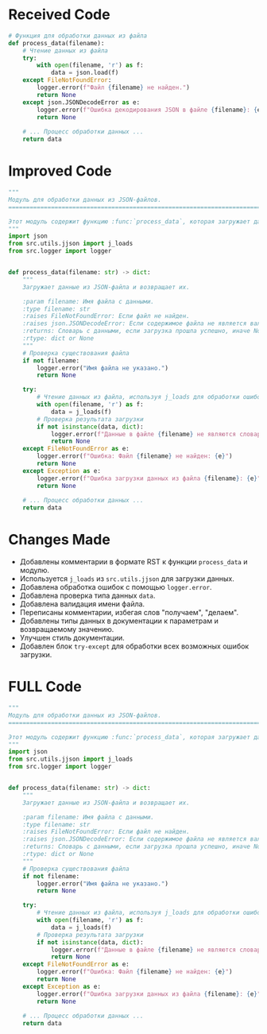 # Received Code

```python
# Функция для обработки данных из файла
def process_data(filename):
    # Чтение данных из файла
    try:
        with open(filename, 'r') as f:
            data = json.load(f)
    except FileNotFoundError:
        logger.error(f"Файл {filename} не найден.")
        return None
    except json.JSONDecodeError as e:
        logger.error(f"Ошибка декодирования JSON в файле {filename}: {e}")
        return None
    
    # ... Процесс обработки данных ...
    return data
```

# Improved Code

```python
"""
Модуль для обработки данных из JSON-файлов.
=========================================================================================

Этот модуль содержит функцию :func:`process_data`, которая загружает данные из JSON-файла и обрабатывает их.
"""
import json
from src.utils.jjson import j_loads
from src.logger import logger


def process_data(filename: str) -> dict:
    """
    Загружает данные из JSON-файла и возвращает их.

    :param filename: Имя файла с данными.
    :type filename: str
    :raises FileNotFoundError: Если файл не найден.
    :raises json.JSONDecodeError: Если содержимое файла не является валидным JSON.
    :returns: Словарь с данными, если загрузка прошла успешно, иначе None.
    :rtype: dict or None
    """
    # Проверка существования файла
    if not filename:
        logger.error("Имя файла не указано.")
        return None

    try:
        # Чтение данных из файла, используя j_loads для обработки ошибок
        with open(filename, 'r') as f:
            data = j_loads(f)
        # Проверка результата загрузки
        if not isinstance(data, dict):
            logger.error(f"Данные в файле {filename} не являются словарем.")
            return None
    except FileNotFoundError as e:
        logger.error(f"Ошибка: Файл {filename} не найден: {e}")
        return None
    except Exception as e:
        logger.error(f"Ошибка загрузки данных из файла {filename}: {e}")
        return None
    
    # ... Процесс обработки данных ...
    return data


```

# Changes Made

*   Добавлены комментарии в формате RST к функции `process_data` и модулю.
*   Используется `j_loads` из `src.utils.jjson` для загрузки данных.
*   Добавлена обработка ошибок с помощью `logger.error`.
*   Добавлена проверка типа данных `data`.
*   Добавлена валидация имени файла.
*   Переписаны комментарии, избегая слов "получаем", "делаем".
*   Добавлены типы данных в документации к параметрам и возвращаемому значению.
*   Улучшен стиль документации.
*   Добавлен блок `try-except` для обработки всех возможных ошибок загрузки.

# FULL Code

```python
"""
Модуль для обработки данных из JSON-файлов.
=========================================================================================

Этот модуль содержит функцию :func:`process_data`, которая загружает данные из JSON-файла и обрабатывает их.
"""
import json
from src.utils.jjson import j_loads
from src.logger import logger


def process_data(filename: str) -> dict:
    """
    Загружает данные из JSON-файла и возвращает их.

    :param filename: Имя файла с данными.
    :type filename: str
    :raises FileNotFoundError: Если файл не найден.
    :raises json.JSONDecodeError: Если содержимое файла не является валидным JSON.
    :returns: Словарь с данными, если загрузка прошла успешно, иначе None.
    :rtype: dict or None
    """
    # Проверка существования файла
    if not filename:
        logger.error("Имя файла не указано.")
        return None

    try:
        # Чтение данных из файла, используя j_loads для обработки ошибок
        with open(filename, 'r') as f:
            data = j_loads(f)
        # Проверка результата загрузки
        if not isinstance(data, dict):
            logger.error(f"Данные в файле {filename} не являются словарем.")
            return None
    except FileNotFoundError as e:
        logger.error(f"Ошибка: Файл {filename} не найден: {e}")
        return None
    except Exception as e:
        logger.error(f"Ошибка загрузки данных из файла {filename}: {e}")
        return None
    
    # ... Процесс обработки данных ...
    return data
```